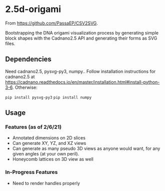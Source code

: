 # 2.5d-origami

From https://github.com/PassaEP/CSV2SVG. 

Bootstrapping the DNA origami visualization process by generating simple block shapes with the Cadnano2.5 API and generating their forms as SVG files. 

## Dependencies 
Need cadnano2.5, pysvg-py3, numpy.. Follow installation instructions for cadnano2.5 at https://cadnano.readthedocs.io/en/master/installation.html#install-python-3-6. 
Otherwise: 

`pip install pysvg-py3`
`pip install numpy`

## Usage 

### Features (as of 2/6/21) 
- Annotated dimensions on 2D slices 
- Can generate XY, YZ, and XZ views
- Can generate as many pseudo 3D views as anyone would want, for any given angles (at your own peril). 
- Honeycomb lattices on 3D view as well

### In-Progress Features
- Need to render handles properly 
